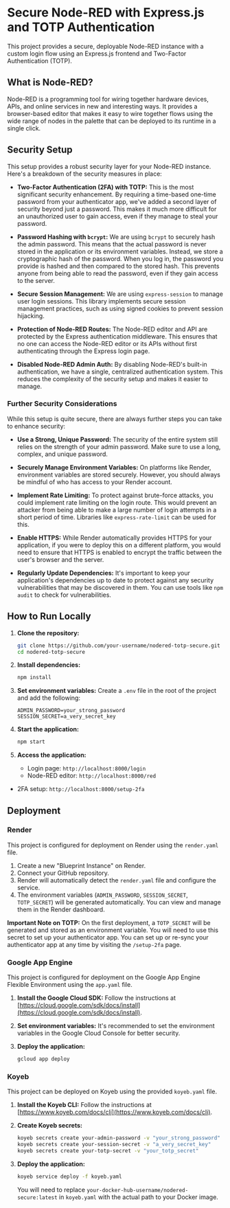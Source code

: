 # Secure Node-RED with Express.js and TOTP Authentication

This project provides a secure, deployable Node-RED instance with a custom login flow using an Express.js frontend and Two-Factor Authentication (TOTP).

## What is Node-RED?

Node-RED is a programming tool for wiring together hardware devices, APIs, and online services in new and interesting ways. It provides a browser-based editor that makes it easy to wire together flows using the wide range of nodes in the palette that can be deployed to its runtime in a single click.

## Security Setup

This setup provides a robust security layer for your Node-RED instance. Here's a breakdown of the security measures in place:

- **Two-Factor Authentication (2FA) with TOTP:** This is the most significant security enhancement. By requiring a time-based one-time password from your authenticator app, we've added a second layer of security beyond just a password. This makes it much more difficult for an unauthorized user to gain access, even if they manage to steal your password.

- **Password Hashing with `bcrypt`:** We are using `bcrypt` to securely hash the admin password. This means that the actual password is never stored in the application or its environment variables. Instead, we store a cryptographic hash of the password. When you log in, the password you provide is hashed and then compared to the stored hash. This prevents anyone from being able to read the password, even if they gain access to the server.

- **Secure Session Management:** We are using `express-session` to manage user login sessions. This library implements secure session management practices, such as using signed cookies to prevent session hijacking.

- **Protection of Node-RED Routes:** The Node-RED editor and API are protected by the Express authentication middleware. This ensures that no one can access the Node-RED editor or its APIs without first authenticating through the Express login page.

- **Disabled Node-RED Admin Auth:** By disabling Node-RED's built-in authentication, we have a single, centralized authentication system. This reduces the complexity of the security setup and makes it easier to manage.

### Further Security Considerations

While this setup is quite secure, there are always further steps you can take to enhance security:

- **Use a Strong, Unique Password:** The security of the entire system still relies on the strength of your admin password. Make sure to use a long, complex, and unique password.

- **Securely Manage Environment Variables:** On platforms like Render, environment variables are stored securely. However, you should always be mindful of who has access to your Render account.

- **Implement Rate Limiting:** To protect against brute-force attacks, you could implement rate limiting on the login route. This would prevent an attacker from being able to make a large number of login attempts in a short period of time. Libraries like `express-rate-limit` can be used for this.

- **Enable HTTPS:** While Render automatically provides HTTPS for your application, if you were to deploy this on a different platform, you would need to ensure that HTTPS is enabled to encrypt the traffic between the user's browser and the server.

- **Regularly Update Dependencies:** It's important to keep your application's dependencies up to date to protect against any security vulnerabilities that may be discovered in them. You can use tools like `npm audit` to check for vulnerabilities.

## How to Run Locally

1.  **Clone the repository:**
    ```bash
    git clone https://github.com/your-username/nodered-totp-secure.git
    cd nodered-totp-secure
    ```

2.  **Install dependencies:**
    ```bash
    npm install
    ```

3.  **Set environment variables:**
    Create a `.env` file in the root of the project and add the following:
    ```
    ADMIN_PASSWORD=your_strong_password
    SESSION_SECRET=a_very_secret_key
    ```

4.  **Start the application:**
    ```bash
    npm start
    ```

5.  **Access the application:**
    -   Login page: `http://localhost:8000/login`
    -   Node-RED editor: `http://localhost:8000/red`
-   2FA setup: `http://localhost:8000/setup-2fa`

## Deployment

### Render

This project is configured for deployment on Render using the `render.yaml` file.

1.  Create a new "Blueprint Instance" on Render.
2.  Connect your GitHub repository.
3.  Render will automatically detect the `render.yaml` file and configure the service.
4.  The environment variables (`ADMIN_PASSWORD`, `SESSION_SECRET`, `TOTP_SECRET`) will be generated automatically. You can view and manage them in the Render dashboard.

**Important Note on TOTP:**
On the first deployment, a `TOTP_SECRET` will be generated and stored as an environment variable. You will need to use this secret to set up your authenticator app. You can set up or re-sync your authenticator app at any time by visiting the `/setup-2fa` page.

### Google App Engine

This project is configured for deployment on the Google App Engine Flexible Environment using the `app.yaml` file.

1.  **Install the Google Cloud SDK:**
    Follow the instructions at [https://cloud.google.com/sdk/docs/install](https://cloud.google.com/sdk/docs/install).

2.  **Set environment variables:**
    It's recommended to set the environment variables in the Google Cloud Console for better security.

3.  **Deploy the application:**
    ```bash
    gcloud app deploy
    ```

### Koyeb

This project can be deployed on Koyeb using the provided `koyeb.yaml` file.

1.  **Install the Koyeb CLI:**
    Follow the instructions at [https://www.koyeb.com/docs/cli](https://www.koyeb.com/docs/cli).

2.  **Create Koyeb secrets:**
    ```bash
    koyeb secrets create your-admin-password -v "your_strong_password"
    koyeb secrets create your-session-secret -v "a_very_secret_key"
    koyeb secrets create your-totp-secret -v "your_totp_secret"
    ```

3.  **Deploy the application:**
    ```bash
    koyeb service deploy -f koyeb.yaml
    ```

    You will need to replace `your-docker-hub-username/nodered-secure:latest` in `koyeb.yaml` with the actual path to your Docker image.
